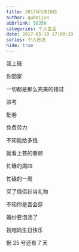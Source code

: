 ```yaml
---
title: 2017年5月18日
author: qubeijun
abbrlink: 58359
categories: 个人生活
date: 2017-05-18 17:00:29
series: 个人日记
hide: true
---
```


我上班

你回家

一切都是那么完美的错过

监考

批卷

免费劳力

不知能给多钱

就看上苍的眷顾

忙碌的周四

忙碌的一周

买了情侣衫当礼物

不知你是否会穿

婚纱要泡汤了

祝咱妈生日快乐

据 25 号还有 7 天
